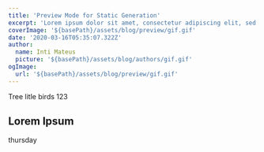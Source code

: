 ```yaml
---
title: 'Preview Mode for Static Generation'
excerpt: 'Lorem ipsum dolor sit amet, consectetur adipiscing elit, sed do eiusmod tempor incididunt ut labore et dolore magna aliqua. Praesent elementum facilisis leo vel fringilla est ullamcorper eget. At imperdiet dui accumsan sit amet nulla facilities morbi tempus.'
coverImage: '${basePath}/assets/blog/preview/gif.gif'
date: '2020-03-16T05:35:07.322Z'
author:
  name: Inti Mateus
  picture: '${basePath}/assets/blog/authors/gif.gif'
ogImage:
  url: '${basePath}/assets/blog/preview/gif.gif'
---
```


Tree litle birds 123

## Lorem Ipsum

thursday
